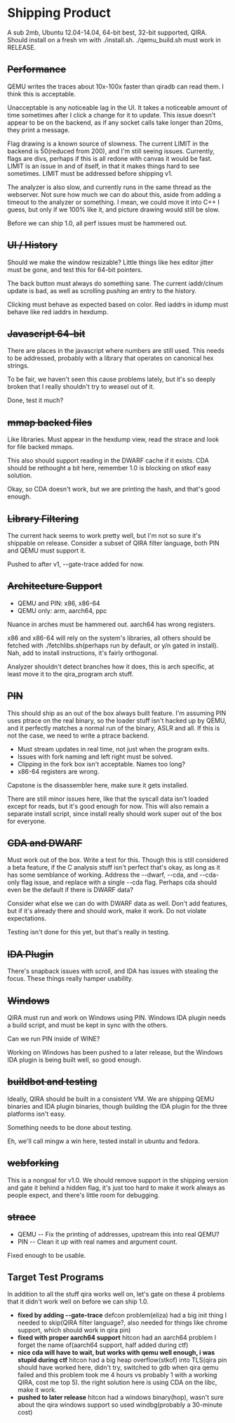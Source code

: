# Shipping Product #

A sub 2mb, Ubuntu 12.04-14.04, 64-bit best, 32-bit supported, QIRA. Should install on a fresh vm with ./install.sh. ./qemu\_build.sh must work in RELEASE.

## ~~Performance~~ ##

QEMU writes the traces about 10x-100x faster than qiradb can read them. I think this is acceptable.

Unacceptable is any noticeable lag in the UI. It takes a noticeable amount of time sometimes after I click a change for it to update. This issue doesn't appear to be on the backend, as if any socket calls take longer than 20ms, they print a message.

Flag drawing is a known source of slowness. The current LIMIT in the backend is 50(reduced from 200), and I'm still seeing issues. Currently, flags are divs, perhaps if this is all redone with canvas it would be fast. LIMIT is an issue in and of itself, in that it makes things hard to see sometimes. LIMIT must be addressed before shipping v1.

The analyzer is also slow, and currently runs in the same thread as the webserver. Not sure how much we can do about this, aside from adding a timeout to the analyzer or something. I mean, we could move it into C++ I guess, but only if we 100% like it, and picture drawing would still be slow.

Before we can ship 1.0, all perf issues must be hammered out.

## ~~UI / History~~ ##

Should we make the window resizable? Little things like hex editor jitter must be gone, and test this for 64-bit pointers.

The back button must always do something sane. The current iaddr/clnum update is bad, as well as scrolling pushing an entry to the history.

Clicking must behave as expected based on color. Red iaddrs in idump must behave like red iaddrs in hexdump.

## ~~Javascript 64-bit~~ ##

There are places in the javascript where numbers are still used. This needs to be addressed, probably with a library that operates on canonical hex strings.

To be fair, we haven't seen this cause problems lately, but it's so deeply broken that I really shouldn't try to weasel out of it.

Done, test it much?

## ~~mmap backed files~~ ##

Like libraries. Must appear in the hexdump view, read the strace and look for file backed mmaps.

This also should support reading in the DWARF cache if it exists. CDA should be rethought a bit here, remember 1.0 is blocking on stkof easy solution.

Okay, so CDA doesn't work, but we are printing the hash, and that's good enough.

## ~~Library Filtering~~ ##

The current hack seems to work pretty well, but I'm not so sure it's shippable on release. Consider a subset of QIRA filter language, both PIN and QEMU must support it.

Pushed to after v1, --gate-trace added for now.

## ~~Architecture Support~~ ##

  * QEMU and PIN: x86, x86-64
  * QEMU only: arm, aarch64, ppc

Nuance in arches must be hammered out. aarch64 has wrong registers.

x86 and x86-64 will rely on the system's libraries, all others should be fetched with ./fetchlibs.sh(perhaps run by default, or y/n gated in install). Nah, add to install instructions, it's fairly orthogonal.

Analyzer shouldn't detect branches how it does, this is arch specific, at least move it to the qira\_program arch stuff.

## ~~PIN~~ ##

This should ship as an out of the box always built feature. I'm assuming PIN uses ptrace on the real binary, so the loader stuff isn't hacked up by QEMU, and it perfectly matches a normal run of the binary, ASLR and all. If this is not the case, we need to write a ptrace backend.

  * Must stream updates in real time, not just when the program exits.
  * Issues with fork naming and left right must be solved.
  * Clipping in the fork box isn't acceptable. Names too long?
  * x86-64 registers are wrong.

Capstone is the disassembler here, make sure it gets installed.

There are still minor issues here, like that the syscall data isn't loaded except for reads, but it's good enough for now. This will also remain a separate install script, since install really should work super out of the box for everyone.

## ~~CDA and DWARF~~ ##

Must work out of the box. Write a test for this. Though this is still considered a beta feature, if the C analysis stuff isn't perfect that's okay, as long as it has some semblance of working. Address the --dwarf, --cda, and --cda-only flag issue, and replace with a single --cda flag. Perhaps cda should even be the default if there is DWARF data?

Consider what else we can do with DWARF data as well. Don't add features, but if it's already there and should work, make it work. Do not violate expectations.

Testing isn't done for this yet, but that's really in testing.

## ~~IDA Plugin~~ ##

There's snapback issues with scroll, and IDA has issues with stealing the focus. These things really hamper usability.

## ~~Windows~~ ##

QIRA must run and work on Windows using PIN. Windows IDA plugin needs a build script, and must be kept in sync with the others.

Can we run PIN inside of WINE?

Working on Windows has been pushed to a later release, but the Windows IDA plugin is being built well, so good enough.

## ~~buildbot and testing~~ ##

Ideally, QIRA should be built in a consistent VM. We are shipping QEMU binaries and IDA plugin binaries, though building the IDA plugin for the three platforms isn't easy.

Something needs to be done about testing.

Eh, we'll call mingw a win here, tested install in ubuntu and fedora.

## ~~webforking~~ ##

This is a nongoal for v1.0. We should remove support in the shipping version and gate it behind a hidden flag, it's just too hard to make it work always as people expect, and there's little room for debugging.

## ~~strace~~ ##

  * QEMU -- Fix the printing of addresses, upstream this into real QEMU?
  * PIN -- Clean it up with real names and argument count.

Fixed enough to be usable.

## Target Test Programs ##

In addition to all the stuff qira works well on, let's gate on these 4 problems that it didn't work well on before we can ship 1.0.

  * **fixed by adding --gate-trace** defcon problem(eliza) had a big init thing I needed to skip(QIRA filter language?, also needed for things like chrome support, which should work in qira pin)
  * **fixed with proper aarch64 support** hitcon had an aarch64 problem I forget the name of(aarch64 support, half added during ctf)
  * **nice cda will have to wait, but works with qemu well enough, i was stupid during ctf** hitcon had a big heap overflow(stkof) into TLS(qira pin should have worked here, didn't try, switched to gdb when qira qemu failed and this problem took me 4 hours vs probably 1 with a working QIRA, cost me top 5). the right solution here is using CDA on the libc, make it work.
  * **pushed to later release** hitcon had a windows binary(hop), wasn't sure about the qira windows support so used windbg(probably a 30-minute cost)